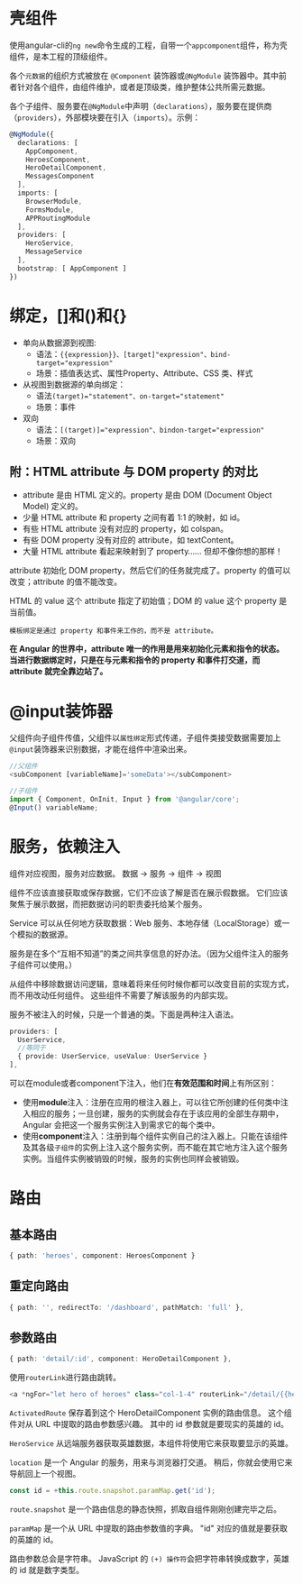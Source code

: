 # 壳组件
使用angular-cli的`ng new`命令生成的工程，自带一个`appcomponent`组件，称为壳组件，是本工程的顶级组件。

各个`元数据`的组织方式被放在 `@Component` 装饰器或`@NgModule` 装饰器中。其中前者针对各个组件，由组件维护，或者是顶级类，维护整体公共所需元数据。

各个子组件、服务要在`@NgModule`中声明（`declarations`），服务要在提供商（`providers`），外部模块要在引入（`imports`）。示例：
```ts
@NgModule({
  declarations: [
    AppComponent,
    HeroesComponent,
    HeroDetailComponent,
    MessagesComponent
  ],
  imports: [
    BrowserModule,
    FormsModule,
    APPRoutingModule
  ],
  providers: [
    HeroService,
    MessageService
  ],
  bootstrap: [ AppComponent ]
})
```

# 绑定，[]和()和{}

* 单向从数据源到视图: 
  * 语法：`{{expression}}、[target]"expression"、bind-target="expression"`
  * 场景：插值表达式、属性Property、Attribute、CSS 类、样式
* 从视图到数据源的单向绑定：
  * 语法`(target)="statement"、on-target="statement"`
  * 场景：事件
* 双向
  * 语法：`[(target)]="expression"、bindon-target="expression"`
  * 场景：双向

## 附：HTML attribute 与 DOM property 的对比

* attribute 是由 HTML 定义的。property 是由 DOM (Document Object Model) 定义的。
* 少量 HTML attribute 和 property 之间有着 1:1 的映射，如 id。
* 有些 HTML attribute 没有对应的 property，如 colspan。
* 有些 DOM property 没有对应的 attribute，如 textContent。
* 大量 HTML attribute 看起来映射到了 property…… 但却不像你想的那样！

attribute 初始化 DOM property，然后它们的任务就完成了。property 的值可以改变；attribute 的值不能改变。

HTML 的 value 这个 attribute 指定了初始值；DOM 的 value 这个 property 是当前值。

`模板绑定是通过 property 和事件来工作的，而不是 attribute。`

**在 Angular 的世界中，attribute 唯一的作用是用来初始化元素和指令的状态。 当进行数据绑定时，只是在与元素和指令的 property 和事件打交道，而 attribute 就完全靠边站了。**

# @input装饰器

父组件向子组件传值，父组件以`属性绑定`形式传递，子组件类接受数据需要加上`@input`装饰器来识别数据，才能在组件中渲染出来。
```ts
//父组件
<subComponent [variableName]='someData'></subComponent>

//子组件
import { Component, OnInit, Input } from '@angular/core';
@Input() variableName;
```

# 服务，依赖注入
组件对应视图，服务对应数据。
数据 -> 服务 -> 组件 -> 视图

组件不应该直接获取或保存数据，它们不应该了解是否在展示假数据。 它们应该聚焦于展示数据，而把数据访问的职责委托给某个服务。

Service 可以从任何地方获取数据：Web 服务、本地存储（LocalStorage）或一个模拟的数据源。

服务是在多个“互相不知道”的类之间共享信息的好办法。（因为父组件注入的服务子组件可以使用。）

从组件中移除数据访问逻辑，意味着将来任何时候你都可以改变目前的实现方式，而不用改动任何组件。 这些组件不需要了解该服务的内部实现。

服务不被注入的时候，只是一个普通的类。下面是两种注入语法。

```ts
providers: [
  UserService,
  //等同于
  { provide: UserService, useValue: UserService }
],
```

可以在module或者component下注入，他们在**有效范围和时间**上有所区别：
* 使用**module**注入：注册在应用的根注入器上，可以往它所创建的任何类中注入相应的服务；一旦创建，服务的实例就会存在于该应用的全部生存期中，Angular 会把这一个服务实例注入到需求它的每个类中。
* 使用**component**注入：注册到每个组件实例自己的注入器上。只能在该组件及其各级`子组件`的实例上注入这个服务实例，而不能在其它地方注入这个服务实例。当组件实例被销毁的时候，服务的实例也同样会被销毁。

# 路由
## 基本路由
```ts
{ path: 'heroes', component: HeroesComponent }
```
## 重定向路由
```ts
{ path: '', redirectTo: '/dashboard', pathMatch: 'full' },
```
## 参数路由
```ts
{ path: 'detail/:id', component: HeroDetailComponent },
```
使用`routerLink`进行路由跳转。
```ts
<a *ngFor="let hero of heroes" class="col-1-4" routerLink="/detail/{{hero.id}}">
```
`ActivatedRoute` 保存着到这个 HeroDetailComponent 实例的路由信息。 这个组件对从 URL 中提取的路由参数感兴趣。 其中的 id 参数就是要现实的英雄的 id。

`HeroService` 从远端服务器获取英雄数据，本组件将使用它来获取要显示的英雄。

`location` 是一个 Angular 的服务，用来与浏览器打交道。 稍后，你就会使用它来导航回上一个视图。

```ts
const id = +this.route.snapshot.paramMap.get('id');
```
`route.snapshot` 是一个路由信息的静态快照，抓取自组件刚刚创建完毕之后。

`paramMap` 是一个从 URL 中提取的路由参数值的字典。 "id" 对应的值就是要获取的英雄的 id。

路由参数总会是字符串。 JavaScript 的 `(+) 操作符`会把字符串转换成数字，英雄的 id 就是数字类型。
